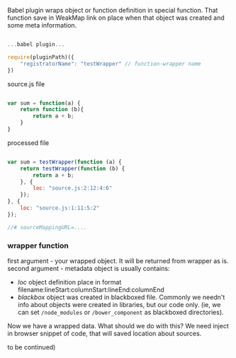Babel plugin wraps object or function definition in special function. That function save in WeakMap link on place
when that object was created and some meta information.
``` javascript

...babel plugin...

require(pluginPath)({
    "registratorName": "testWrapper" // function-wrapper name
})

```

source.js file
``` javascript

var sum = function(a) {
    return function (b){
        return a + b;
    }
}
```

processed file
``` javascript

var sum = testWrapper(function (a) {
    return testWrapper(function (b) {
        return a + b;
    }, {
        loc: "source.js:2:12:4:6"
    });
}, {
    loc: "source.js:1:11:5:2"
});

//# sourceMappingURL=....
```

### wrapper function
first argument - your wrapped object. It will be returned from wrapper as is.
second argument - metadata object is usually contains:
 - *loc* object definition place in format filename:lineStart:columnStart:lineEnd:columnEnd
 - *blackbox* object was created in blackboxed file. Commonly we needn't info about objects were created in
  libraries, but our code only. (ie, we can set `/node_modules` or `/bower_component` as blackboxed directories).


Now we have a wrapped data. What should we do with this?
We need inject in browser snippet of code, that will saved location about sources.

to be continued)

